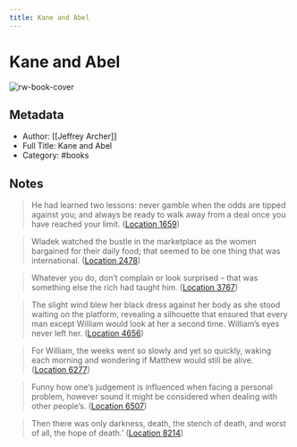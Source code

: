 ```yaml
---
title: Kane and Abel
---
```

# Kane and Abel

![rw-book-cover](https://images-na.ssl-images-amazon.com/images/I/513tNQ0TbuL._SL200_.jpg)

## Metadata
- Author: [[Jeffrey Archer]]
- Full Title: Kane and Abel
- Category: #books

## Notes
> He had learned two lessons: never gamble when the odds are tipped against you; and always be ready to walk away from a deal once you have reached your limit. ([Location 1659](https://readwise.io/to_kindle?action=open&asin=B003DWC6H2&location=1659))

> Wladek watched the bustle in the marketplace as the women bargained for their daily food; that seemed to be one thing that was international. ([Location 2478](https://readwise.io/to_kindle?action=open&asin=B003DWC6H2&location=2478))

> Whatever you do, don’t complain or look surprised – that was something else the rich had taught him. ([Location 3767](https://readwise.io/to_kindle?action=open&asin=B003DWC6H2&location=3767))

> The slight wind blew her black dress against her body as she stood waiting on the platform, revealing a silhouette that ensured that every man except William would look at her a second time. William’s eyes never left her. ([Location 4656](https://readwise.io/to_kindle?action=open&asin=B003DWC6H2&location=4656))

> For William, the weeks went so slowly and yet so quickly, waking each morning and wondering if Matthew would still be alive. ([Location 6277](https://readwise.io/to_kindle?action=open&asin=B003DWC6H2&location=6277))

> Funny how one’s judgement is influenced when facing a personal problem, however sound it might be considered when dealing with other people’s. ([Location 6507](https://readwise.io/to_kindle?action=open&asin=B003DWC6H2&location=6507))

> Then there was only darkness, death, the stench of death, and worst of all, the hope of death.’ ([Location 8214](https://readwise.io/to_kindle?action=open&asin=B003DWC6H2&location=8214))

